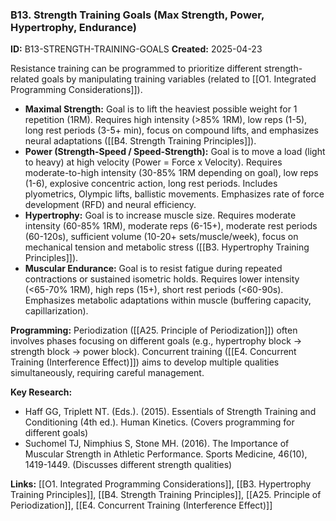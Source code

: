 ### B13. Strength Training Goals (Max Strength, Power, Hypertrophy, Endurance)
**ID:** B13-STRENGTH-TRAINING-GOALS
**Created:** 2025-04-23

Resistance training can be programmed to prioritize different strength-related goals by manipulating training variables (related to [[O1. Integrated Programming Considerations]]).

- **Maximal Strength:** Goal is to lift the heaviest possible weight for 1 repetition (1RM). Requires high intensity (>85% 1RM), low reps (1-5), long rest periods (3-5+ min), focus on compound lifts, and emphasizes neural adaptations ([[B4. Strength Training Principles]]).
- **Power (Strength-Speed / Speed-Strength):** Goal is to move a load (light to heavy) at high velocity (Power = Force x Velocity). Requires moderate-to-high intensity (30-85% 1RM depending on goal), low reps (1-6), explosive concentric action, long rest periods. Includes plyometrics, Olympic lifts, ballistic movements. Emphasizes rate of force development (RFD) and neural efficiency.
- **Hypertrophy:** Goal is to increase muscle size. Requires moderate intensity (60-85% 1RM), moderate reps (6-15+), moderate rest periods (60-120s), sufficient volume (10-20+ sets/muscle/week), focus on mechanical tension and metabolic stress ([[B3. Hypertrophy Training Principles]]).
- **Muscular Endurance:** Goal is to resist fatigue during repeated contractions or sustained isometric holds. Requires lower intensity (<65-70% 1RM), high reps (15+), short rest periods (<60-90s). Emphasizes metabolic adaptations within muscle (buffering capacity, capillarization).

**Programming:** Periodization ([[A25. Principle of Periodization]]) often involves phases focusing on different goals (e.g., hypertrophy block -> strength block -> power block). Concurrent training ([[E4. Concurrent Training (Interference Effect)]]) aims to develop multiple qualities simultaneously, requiring careful management.

**Key Research:**
- Haff GG, Triplett NT. (Eds.). (2015). Essentials of Strength Training and Conditioning (4th ed.). Human Kinetics. (Covers programming for different goals)
- Suchomel TJ, Nimphius S, Stone MH. (2016). The Importance of Muscular Strength in Athletic Performance. Sports Medicine, 46(10), 1419-1449. (Discusses different strength qualities)

**Links:** [[O1. Integrated Programming Considerations]], [[B3. Hypertrophy Training Principles]], [[B4. Strength Training Principles]], [[A25. Principle of Periodization]], [[E4. Concurrent Training (Interference Effect)]]